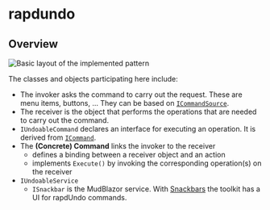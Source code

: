 # rapdundo

## Overview

![Basic layout of the implemented pattern]("documentation/img/ClassVisu.svg")

The classes and objects participating here include:

* The invoker asks the command to carry out the request. These are menu items, buttons, ... They can be based on [`ICommandSource`](https://docs.microsoft.com/en-us/dotnet/api/system.windows.input.icommandsource).
* The receiver is the object that performs the operations that are needed to carry out the command.
* `IUndoableCommand` declares an interface for executing an operation. It is derived from [`ICommand`](https://docs.microsoft.com/en-us/dotnet/api/system.windows.input.icommand.canexecutechanged).
* The **(Concrete) Command** links the invoker to the receiver
  * defines a binding between a receiver object and an action
  * implements `Execute()` by invoking the corresponding operation(s) on the receiver
* `IUndoableService`
  * `ISnackbar` is the MudBlazor service. With [Snackbars](https://mudblazor.com/components/snackbar) the toolkit has a UI for rapdUndo commands.
